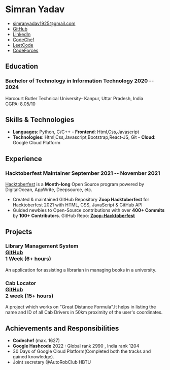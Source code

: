 # Simran Yadav

- <simranyadav1925@gmail.com>
- [GitHub](https://github.com/ishiprayadav)
- [LinkedIn](https://www.linkedin.com/in/simran-yadav/)
- [CodeChef](https://codechef.com/users/ishiprayadav)
- [LeetCode](https://leetcode.com/simran_yadav/)
- [CodeForces](https://codeforces.com/profile/ishiprayadav)

## Education

### <span class="ed-heading">Bachelor of Technology in Information Technology </span > <span class="technologies">2020 -- 2024 </span>

Harcourt Butler Technical University- Kanpur, Uttar Pradesh, India
<br>
CGPA: 8.05/10 

## Skills & Technologies

- **Languages**: Python, C/C++  - **Frontend**: Html,Css,Javascript
- **Technologies**: Html,Css,Javascript,Bootstrap,React-JS, Git - **Cloud**: Google Cloud Platform 

## Experience

### <span>Hacktoberfest Maintainer</span> <span class="technologies">September 2021 -- November 2021</span>

[Hacktoberfest](https://hacktoberfest.digitalocean.com/) is a **Month-long** Open Source program powered by DigitalOcean, AppWrite, Deepsource, etc.

- Created & maintained GitHub Repository **Zoop Hacktoberfest** for Hacktoberfest 2021 with HTML, CSS, JavaScript & GitHub API 
- Guided newbies to Open-Source contributions with over **400+ Commits** by **100+ Contributors**. GitHub Repo: **[Zoop-Hacktoberfest](https://github.com/evilseye/Zoop-Hacktoberfest)** 

## Projects

### <span class="project-heading">Library Management System <div class="link">[GitHub](https://github.com/ishiprayadav/My-Projects/tree/main/Library%20management%20system) </div></span> <span class="technologies"> 1 Week (6+ hours)</span>

An application for assisting a librarian in managing books in a university.

### <span class="project-heading">Cab Locator<div class="link">[GitHub](https://github.com/ishiprayadav/My-Projects/tree/main/Cab%20Locator) </div></span> <span class="technologies">2 week (15+ hours)</span>

A project which works on "Great Distance Formula".It helps in listing the name and ID of all Cab Drivers in 50km proximity of the user's coordinates.

## Achievements and Responsibilities

- **Codechef** (max. 1627) 
- **Google Hashcode** 2022 : Global rank 2990 , India rank 1204
- 30 Days of Google Cloud Platform(Completed both the tracks and gained knowledge).
- Joint secretary @AutoRobClub HBTU
